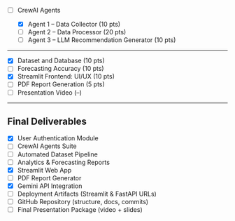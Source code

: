 - [ ] CrewAI Agents

  - [x] Agent 1 – Data Collector (10 pts)
  - [ ] Agent 2 – Data Processor (20 pts)
  - [ ] Agent 3 – LLM Recommendation Generator (10 pts)

<hr/>

- [x] Dataset and Database (10 pts)
- [ ] Forecasting Accuracy (10 pts)
- [x] Streamlit Frontend: UI/UX (10 pts)
- [ ] PDF Report Generation (5 pts)
- [ ] Presentation Video (–)

<hr/>

## Final Deliverables
- [x] User Authentication Module
- [ ] CrewAI Agents Suite
- [ ] Automated Dataset Pipeline
- [ ] Analytics & Forecasting Reports
- [x] Streamlit Web App
- [ ] PDF Report Generator
- [x] Gemini API Integration
- [ ] Deployment Artifacts (Streamlit & FastAPI URLs)
- [ ] GitHub Repository (structure, docs, commits)
- [ ] Final Presentation Package (video + slides)
